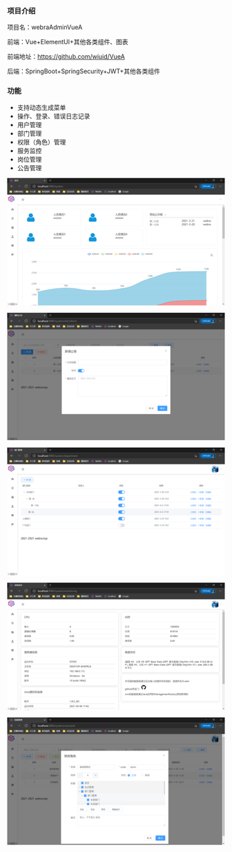 ### 项目介绍
项目名：webraAdminVueA

前端：Vue+ElementUI+其他各类组件、图表

前端地址：https://github.com/wiuid/VueA

后端：SpringBoot+SpringSecurity+JWT+其他各类组件



### 功能

- 支持动态生成菜单
- 操作、登录、错误日志记录
- 用户管理
- 部门管理
- 权限（角色）管理
- 服务监控
- 岗位管理
- 公告管理

![img.png](ReadImages/home.png)

![img.png](ReadImages/inform.png)

![img.png](ReadImages/department.png)

![img_1.png](ReadImages/monitoring.png)

![img_2.png](ReadImages/auth.png)








